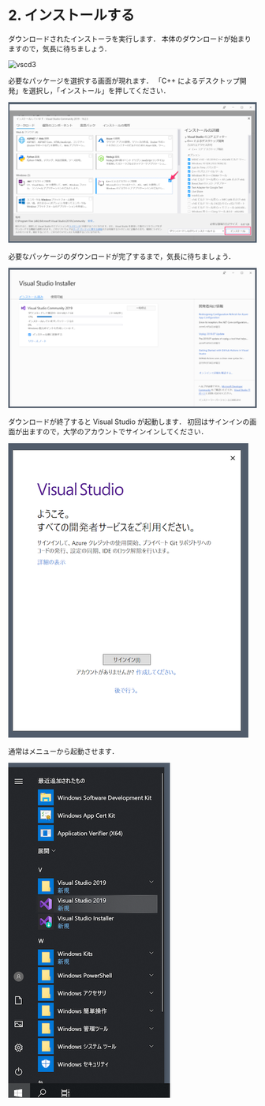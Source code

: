# 2. インストールする

ダウンロードされたインストーラを実行します．
本体のダウンロードが始まりますので，気長に待ちましょう．

![vscd3](/img/vsc2019install-1.png)

必要なパッケージを選択する画面が現れます．
「C++ によるデスクトップ開発」を選択し，「インストール」を押してください．

![パッケージ選択](/img/vs2019install-2.png)

必要なパッケージのダウンロードが完了するまで，気長に待ちましょう．

![パッケージのダウンロード](/img/vs2019install-3.png)

ダウンロードが終了すると Visual Studio が起動します．
初回はサインインの画面が出ますので，大学のアカウントでサインインしてください．

![サインイン](/img/vs2019startup-1.png)

通常はメニューから起動させます．

![メニュー](/img/vs2019startup-2.png)
